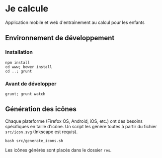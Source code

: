 # Je calcule

Application mobile et web d'entraînement au calcul pour les enfants

## Environnement de développement

### Installation

    npm install
    cd www; bower install
    cd ..; grunt

### Avant de développer

    grunt; grunt watch

## Génération des icônes

Chaque plateforme (Firefox OS, Android, iOS, etc.) ont des besoins spécifiques en taille d'icône.
Un script les génère toutes à partir du fichier `src/icon.svg` (Inkscape est requis).

    bash src/generate_icons.sh

Les icônes générés sont placés dans le dossier `res`.
